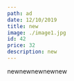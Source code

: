 ```yaml
---
path: ad
date: 12/10/2019
title: new
image: ./image1.jpg
id: 42
price: 32
description: new
---
```

newnewnewnewnew
